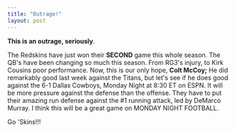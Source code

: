 ```yaml
---
title: "Outrage!"
layout: post
---
```


**This is an outrage, seriously**.

The Redskins have just won their **SECOND** game this whole season. The QB's have been changing so much this season. From RG3's injury, to Kirk Cousins poor performance. Now, this is our only hope, **Colt McCoy;** He did remarkably good last week against the Titans, but let's see if he does good against the 6-1 Dallas Cowboys, Monday Night at 8:30 ET on ESPN. It will be more pressure against the defense than the offense. They have to put their amazing run defense against the #1 running attack, led by DeMarco Murray. I think this will be a great game on MONDAY NIGHT FOOTBALL.

Go 'Skins!!!
